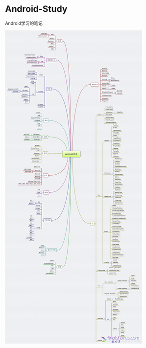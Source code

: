 # Android-Study
Android学习的笔记

![image](https://github.com/ccc013/Android-Study/raw/master/pictures/Android开发学习路线图.jpg "Android开发学习路线图")
